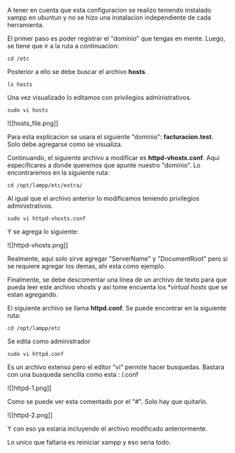 A tener en cuenta que esta configuracion se realizo teniendo instalado xampp en ubuntun y no se hizo una instalacion independiente de cada herramienta.

El primer paso es poder registrar el "dominio" que tengas en mente. Luego, se tiene que ir a la ruta a continuacion: 

```
cd /etc
```
Posterior a ello se debe buscar el archivo **hosts**.
```
ls hosts
```
Una vez visualizado lo editamos con privilegios administrativos.
```
sudo vi hosts
```

![[hosts_file.png]]

Para esta explicacion se usara el siguiente "dominio": **facturacion.test**. Solo debe agregarse como se visualiza.

Continuando, el siguiente archivo a modificar es **httpd-vhosts.conf**. Aqui especificares a donde queremos que apunte nuestro "dominio". Lo encontraremos en la siguiente ruta:

```
cd /opt/lampp/etc/extra/
```

Al igual que el archivo anterior lo modificamos teniendo privilegios administrativos.
```
sudo vi httpd-vhosts.conf
```
Y se agrega lo siguiente:

![[httpd-vhosts.png]]

Realmente, aqui solo sirve agregar "ServerName" y "DocumentRoot" pero si se requiere agregar los demas, ahi esta como ejemplo.

Finalmente, se debe descomentar una linea de un archivo de texto para que pueda leer este archivo vhosts y asi tome encuenta los **virtual hosts* que se estan agregando.

El siguiente archivo se llama **httpd.conf**. Se puede encontrar en la siguiente ruta:
```
cd /opt/lampp/etc
```
Se edita como administrador
```
sudo vi httpd.conf
```
Es un archivo extenso pero el editor "vi" permite hacer busquedas. Bastara con una busqueda sencilla como esta : /.conf

![[httpd-1.png]]

Como se puede ver esta comentado por el "#". Solo hay que quitarlo.

![[httpd-2.png]]

Y con eso ya estaria incluyendo el archivo modificado anteriormente.

Lo unico que faltaria es reiniciar xampp y eso seria todo.
